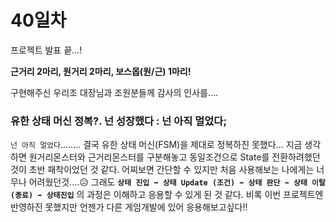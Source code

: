 # 40일차

프로젝트 발표 끝...! 

**근거리 2마리, 원거리 2마리, 보스몹(원/근) 1마리!** 

구현해주신 우리조 대장님과 조원분들께 감사의 인사를....
 
 
### 유한 상태 머신 정복?. 넌 성장했다 : 넌 아직 멀었다;
`넌 아직 멀었다`........
결국 유한 상태 머신(FSM)을 제대로 정복하진 못했다...
지금 생각하면 원거리몬스터와 근거리몬스터를 구분해놓고 동일조건으로 State를 전환하려했던 것이 초반 패착이었던 것 같다. 
어찌보면 간단할 수 있지만 처음 사용해보는 나에게는 너무나 어려웠던것....😥 
그래도 **`상태 진입 ➡ 상태 Update (조건) ➡ 상태 판단 ➡ 상태 이탈 (종료) ➡ 상태진입`** 의 과정은 이해하고 응용할 수 있게 된 것 같다.
비록 이번 프로젝트엔 반영하진 못했지만 언젠가 다른 게임개발에 있어 응용해보고싶다!! 